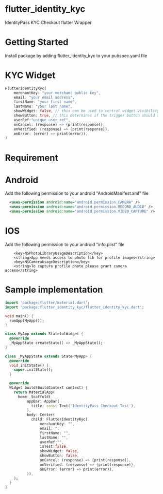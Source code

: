 # flutter_identity_kyc

IdentityPass KYC Checkout flutter Wrapper

# Getting Started

Install package by adding  flutter_identity_kyc to your pubspec.yaml file


# KYC Widget
```dart
FlutterIdentityKyc(
    merchantKey: "your merchant public key",
    email: "your email address",
    firstName: "your first name",
    lastName: "your last name",
    showWidget: false, // this can be used to control widget visibility
    showButton: true, // this determines if the trigger button should show
    userRef:"unique user ref",
    onCancel: (response) => {print(response)},
    onVerified: (response) => {print(response)},
    onError: (error) => print(error)),
)
```


# Requirement
# Android

Add the following permission to your android "AndroidManifest.xml" file
```xml
  <uses-permission android:name="android.permission.CAMERA" />
  <uses-permission android:name="android.permission.RECORD_AUDIO" />
  <uses-permission android:name="android.permission.VIDEO_CAPTURE" />
```

# IOS

Add the following permission to your android "info.plist" file
```plist
    <key>NSPhotoLibraryUsageDescription</key>
    <string>App needs access to photo lib for profile images</string>
    <key>NSCameraUsageDescription</key>
    <string>To capture profile photo please grant camera access</string>
```


# Sample implementation
```dart
import 'package:flutter/material.dart';
import 'package:flutter_identity_kyc/flutter_identity_kyc.dart';

void main() {
  runApp(MyApp());
}

class MyApp extends StatefulWidget {
  @override
  _MyAppState createState() => _MyAppState();
}

class _MyAppState extends State<MyApp> {
  @override
  void initState() {
    super.initState();
  }

  @override
  Widget build(BuildContext context) {
    return MaterialApp(
      home: Scaffold(
          appBar: AppBar(
            title: const Text('IdentityPass Checkout Test'),
          ),
          body: Center(
            child: FlutterIdentityKyc(
                merchantKey: "",
                email: ",
                firstName: "",
                lastName: "",
                userRef:"",
                isTest:false,
                showWidget: false,
                showButton: false, 
                onCancel: (response) => {print(response)},
                onVerified: (response) => {print(response)},
                onError: (error) => print(error)),
          )),
    );
  }
}
```
